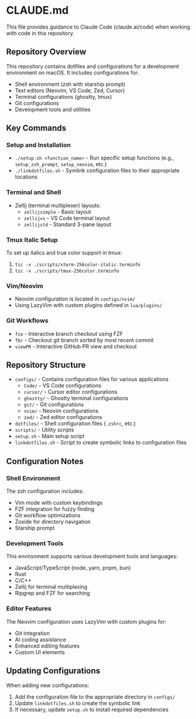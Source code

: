 # CLAUDE.md

This file provides guidance to Claude Code (claude.ai/code) when working with code in this repository.

## Repository Overview

This repository contains dotfiles and configurations for a development environment on macOS. It includes configurations for:

- Shell environment (zsh with starship prompt)
- Text editors (Neovim, VS Code, Zed, Cursor)
- Terminal configurations (ghostty, tmux)
- Git configurations
- Development tools and utilities

## Key Commands

### Setup and Installation

- `./setup.sh <function_name>` - Run specific setup functions (e.g., `setup_zsh_prompt`, `setup_neovim`, etc.)
- `./linkdotfiles.sh` - Symlink configuration files to their appropriate locations

### Terminal and Shell

- Zellij (terminal multiplexer) layouts:
  - `zellijsimple` - Basic layout
  - `zellijvs` - VS Code terminal layout
  - `zellijstd` - Standard 3-pane layout

### Tmux Italic Setup

To set up italics and true color support in tmux:
1. `tic -x ./scripts/xterm-256color-italic.terminfo`
2. `tic -x ./scripts/tmux-256color.terminfo`

### Vim/Neovim

- Neovim configuration is located in `configs/nvim/`
- Using LazyVim with custom plugins defined in `lua/plugins/`

### Git Workflows

- `fco` - Interactive branch checkout using FZF
- `fbr` - Checkout git branch sorted by most recent commit
- `viewPR` - Interactive GitHub PR view and checkout

## Repository Structure

- `configs/` - Contains configuration files for various applications
  - `Code/` - VS Code configurations
  - `cursor/` - Cursor editor configurations
  - `ghostty/` - Ghostty terminal configurations
  - `git/` - Git configurations
  - `nvim/` - Neovim configurations
  - `zed/` - Zed editor configurations
- `dotfiles/` - Shell configuration files (`.zshrc`, etc.)
- `scripts/` - Utility scripts
- `setup.sh` - Main setup script
- `linkdotfiles.sh` - Script to create symbolic links to configuration files

## Configuration Notes

### Shell Environment

The zsh configuration includes:
- Vim mode with custom keybindings
- FZF integration for fuzzy finding
- Git workflow optimizations
- Zoxide for directory navigation
- Starship prompt

### Development Tools

This environment supports various development tools and languages:
- JavaScript/TypeScript (node, yarn, pnpm, bun)
- Rust
- C/C++
- Zellij for terminal multiplexing
- Ripgrep and FZF for searching

### Editor Features

The Neovim configuration uses LazyVim with custom plugins for:
- Git integration
- AI coding assistance
- Enhanced editing features
- Custom UI elements

## Updating Configurations

When adding new configurations:
1. Add the configuration file to the appropriate directory in `configs/`
2. Update `linkdotfiles.sh` to create the symbolic link
3. If necessary, update `setup.sh` to install required dependencies
